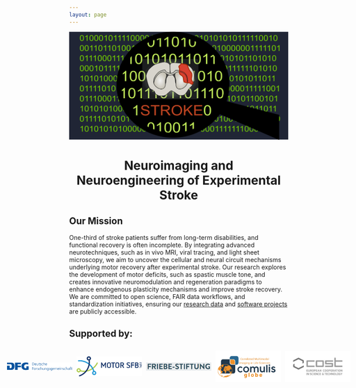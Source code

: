 ```yaml
---
layout: page
---
```


<div style="text-align: center;">
  <img src="img/CoverDecodeStroke.png" alt="Cover" style="width: 700px; height: auto;"/>
</div>

<div style="text-align: center;">
  <h1>Neuroimaging and Neuroengineering of Experimental Stroke</h1>
</div>

## Our Mission
One-third of stroke patients suffer from long-term disabilities, and functional recovery is often incomplete. By integrating advanced neurotechniques, such as in vivo MRI, viral tracing, and light sheet microscopy, we aim to uncover the cellular and neural circuit mechanisms underlying motor recovery after experimental stroke. Our research explores the development of motor deficits, such as spastic muscle tone, and creates innovative neuromodulation and regeneration paradigms to enhance endogenous plasticity mechanisms and improve stroke recovery. We are committed to open science, FAIR data workflows, and standardization initiatives, ensuring our [research data](https://gin.g-node.org/Aswendt_Lab) and [software projects](https://github.com/orgs/Aswendt-Lab/repositories) are publicly accessible.
 
## Supported by:
<div style="display: flex; flex-direction: row; justify-content: center; align-items: center; padding: 10px; gap: 10px;">
  <img src="img/dfg_logo_schriftzug_blau.jpg" alt="DFG" style="width: 150px; height: auto;"/>
  <img src="img/CRC1451_Logo.png" alt="CRC1451" style="width: 150px; height: auto;"/>
  <img src="img/FriebeLogo.png" alt="Friebe" style="width: 150px; height: auto;"/>
  <img src="img/COMULISglobe.png" alt="COMULIS" style="width: 150px; height: auto;"/>
  <img src="img/COST.jpg" alt="COST" style="width: 150px; height: auto;"/>
</div>


